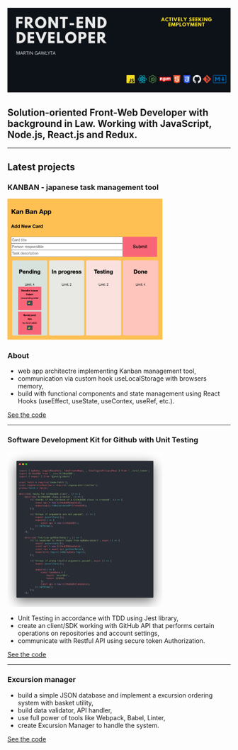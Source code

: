 ![BackgroundPic](GHbgpic.png)

## Solution-oriented Front-Web Developer with background in Law. Working with JavaScript, Node.js, React.js and Redux. 

---

## Latest projects

### KANBAN - japanese task management tool

<img src="screenshoot.png" alt="screenshoot" width="350px"/>

### About 
- web app architectre implementing Kanban management tool,
- communication via custom hook useLocalStorage with browsers memory,
- build with functional components and state management using React Hooks (useEffect, useState, useContex, useRef, etc.).
  
[See the code](https://github.com/mlvrkhn/kanban_task_management_app/tree/master/kan-ban-san)

---
### Software Development Kit for Github with Unit Testing

<img src="testing-tests.png" alt="screenshoot" width="350px"/>  

- Unit Testing in accordance with TDD using Jest library,
- create an client/SDK working with GitHub API that performs certain operations on repositories and account settings,
- communicate with Restful API using secure token Authorization.

[See the code](https://github.com/mlvrkhn/SDK_GitHub_UnitTesting)

---
### Excursion manager
  
- build a simple JSON database and implement a excursion ordering system with basket utility,
- build data validator, API handler,
- use full power of tools like Webpack, Babel, Linter,
- create Excursion Manager to handle the system.

[See the code](https://github.com/mlvrkhn/excursion_manager)